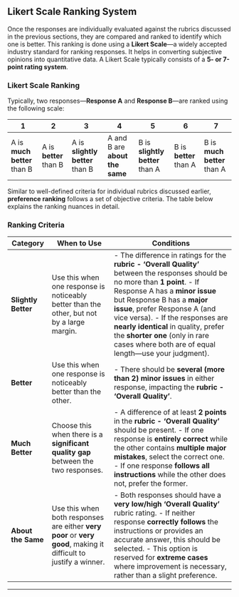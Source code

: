 ## Likert Scale Ranking System

Once the responses are individually evaluated against the rubrics discussed in the previous sections, they are compared and ranked to identify which one is better. This ranking is done using a **Likert Scale**—a widely accepted industry standard for ranking responses. It helps in converting subjective opinions into quantitative data. A Likert Scale typically consists of a **5- or 7-point rating system**.

### Likert Scale Ranking

Typically, two responses—**Response A** and **Response B**—are ranked using the following scale:

| **1**                       | **2**                  | **3**                           | **4**                          | **5**                           | **6**                  | **7**                       |
| --------------------------- | ---------------------- | ------------------------------- | ------------------------------ | ------------------------------- | ---------------------- | --------------------------- |
| A is **much better** than B | A is **better** than B | A is **slightly better** than B | A and B are **about the same** | B is **slightly better** than A | B is **better** than A | B is **much better** than A |

Similar to well-defined criteria for individual rubrics discussed earlier, **preference ranking** follows a set of objective criteria. The table below explains the ranking nuances in detail.

### Ranking Criteria

| **Category**        | **When to Use**                                                                                                  | **Conditions**                                                                                                                                                                                                                                                                                                                                                                                           |
| ------------------- | ---------------------------------------------------------------------------------------------------------------- | -------------------------------------------------------------------------------------------------------------------------------------------------------------------------------------------------------------------------------------------------------------------------------------------------------------------------------------------------------------------------------------------------------- |
| **Slightly Better** | Use this when one response is noticeably better than the other, but not by a large margin.                       | - The difference in ratings for the **rubric - ‘Overall Quality’** between the responses should be no more than **1 point**.  - If Response A has a **minor issue** but Response B has a **major issue**, prefer Response A (and vice versa).  - If the responses are **nearly identical** in quality, prefer the **shorter one** (only in rare cases where both are of equal length—use your judgment). |
| **Better**          | Use this when one response is noticeably better than the other.                                                  | - There should be **several (more than 2) minor issues** in either response, impacting the **rubric - ‘Overall Quality’**.                                                                                                                                                                                                                                                                               |
| **Much Better**     | Choose this when there is a **significant quality gap** between the two responses.                               | - A difference of at least **2 points** in the **rubric - ‘Overall Quality’** should be present.  - If one response is **entirely correct** while the other contains **multiple major mistakes**, select the correct one.  - If one response **follows all instructions** while the other does not, prefer the former.                                                                                   |
| **About the Same**  | Use this when both responses are either **very poor** or **very good**, making it difficult to justify a winner. | - Both responses should have a **very low/high ‘Overall Quality’** rubric rating.  - If neither response **correctly follows** the instructions or provides an accurate answer, this should be selected.  - This option is reserved for **extreme cases** where improvement is necessary, rather than a slight preference.                                                                               |

***